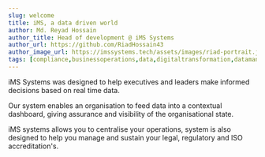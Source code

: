 ```yaml
---
slug: welcome
title: iMS, a data driven world
author: Md. Reyad Hossain
author_title: Head of development @ iMS Systems
author_url: https://github.com/RiadHossain43
author_image_url: https://imssystems.tech/assets/images/riad-portrait.jpg
tags: [compliance,businessoperations,data,digitaltransformation,datamanagement,analytics]
---
```


iMS Systems was designed to help executives and leaders make informed decisions based on real time data.

Our system enables an organisation to feed data into a contextual dashboard, giving assurance and visibility of the organisational state.

iMS systems allows you to centralise your operations, system is also designed to help you manage and sustain your legal, regulatory and ISO accreditation's.
